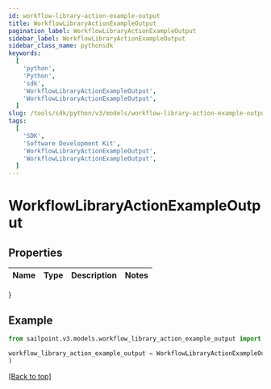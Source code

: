 ```yaml
---
id: workflow-library-action-example-output
title: WorkflowLibraryActionExampleOutput
pagination_label: WorkflowLibraryActionExampleOutput
sidebar_label: WorkflowLibraryActionExampleOutput
sidebar_class_name: pythonsdk
keywords:
  [
    'python',
    'Python',
    'sdk',
    'WorkflowLibraryActionExampleOutput',
    'WorkflowLibraryActionExampleOutput',
  ]
slug: /tools/sdk/python/v3/models/workflow-library-action-example-output
tags:
  [
    'SDK',
    'Software Development Kit',
    'WorkflowLibraryActionExampleOutput',
    'WorkflowLibraryActionExampleOutput',
  ]
---
```


# WorkflowLibraryActionExampleOutput

## Properties

| Name | Type | Description | Notes |
| ---- | ---- | ----------- | ----- |

}

## Example

```python
from sailpoint.v3.models.workflow_library_action_example_output import WorkflowLibraryActionExampleOutput

workflow_library_action_example_output = WorkflowLibraryActionExampleOutput(
)

```

[[Back to top]](#)
